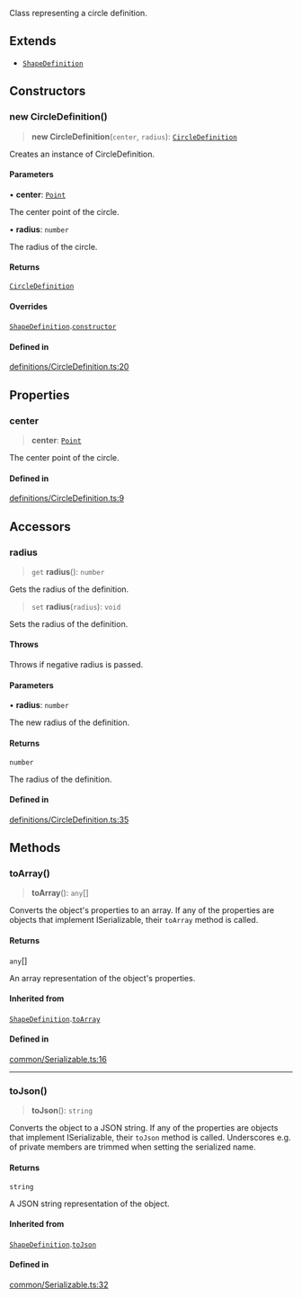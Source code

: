 Class representing a circle definition.

## Extends

- [`ShapeDefinition`](ShapeDefinition.md)

## Constructors

### new CircleDefinition()

> **new CircleDefinition**(`center`, `radius`): [`CircleDefinition`](CircleDefinition.md)

Creates an instance of CircleDefinition.

#### Parameters

• **center**: [`Point`](Point.md)

The center point of the circle.

• **radius**: `number`

The radius of the circle.

#### Returns

[`CircleDefinition`](CircleDefinition.md)

#### Overrides

[`ShapeDefinition`](ShapeDefinition.md).[`constructor`](ShapeDefinition.md#constructors)

#### Defined in

[definitions/CircleDefinition.ts:20](https://github.com/avolutions/canvas-painter/blob/main/src/definitions/CircleDefinition.ts#L20)

## Properties

### center

> **center**: [`Point`](Point.md)

The center point of the circle.

#### Defined in

[definitions/CircleDefinition.ts:9](https://github.com/avolutions/canvas-painter/blob/main/src/definitions/CircleDefinition.ts#L9)

## Accessors

### radius

> `get` **radius**(): `number`

Gets the radius of the definition.

> `set` **radius**(`radius`): `void`

Sets the radius of the definition.

#### Throws

Throws if negative radius is passed.

#### Parameters

• **radius**: `number`

The new radius of the definition.

#### Returns

`number`

The radius of the definition.

#### Defined in

[definitions/CircleDefinition.ts:35](https://github.com/avolutions/canvas-painter/blob/main/src/definitions/CircleDefinition.ts#L35)

## Methods

### toArray()

> **toArray**(): `any`[]

Converts the object's properties to an array. If any of the properties
are objects that implement ISerializable, their `toArray` method is called.

#### Returns

`any`[]

An array representation of the object's properties.

#### Inherited from

[`ShapeDefinition`](ShapeDefinition.md).[`toArray`](ShapeDefinition.md#toarray)

#### Defined in

[common/Serializable.ts:16](https://github.com/avolutions/canvas-painter/blob/main/src/common/Serializable.ts#L16)

***

### toJson()

> **toJson**(): `string`

Converts the object to a JSON string. If any of the properties
are objects that implement ISerializable, their `toJson` method is called.
Underscores e.g. of private members are trimmed when setting the serialized name.

#### Returns

`string`

A JSON string representation of the object.

#### Inherited from

[`ShapeDefinition`](ShapeDefinition.md).[`toJson`](ShapeDefinition.md#tojson)

#### Defined in

[common/Serializable.ts:32](https://github.com/avolutions/canvas-painter/blob/main/src/common/Serializable.ts#L32)
